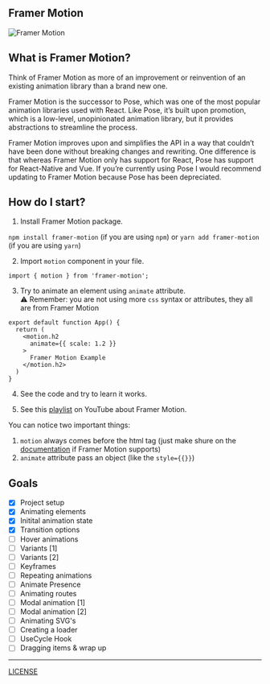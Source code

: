 ## Framer Motion

![Framer Motion](https://repository-images.githubusercontent.com/157846876/70574400-9e6a-11e9-8708-22d4bf4c3322)

## What is Framer Motion?

Think of Framer Motion as more of an improvement or reinvention of an existing animation library than a brand new one.

Framer Motion is the successor to Pose, which was one of the most popular animation libraries used with React. Like Pose, it’s built upon promotion, which is a low-level, unopinionated animation library, but it provides abstractions to streamline the process.

Framer Motion improves upon and simplifies the API in a way that couldn’t have been done without breaking changes and rewriting. One difference is that whereas Framer Motion only has support for React, Pose has support for React-Native and Vue. If you’re currently using Pose I would recommend updating to Framer Motion because Pose has been depreciated.

## How do I start?

1. Install Framer Motion package.

`npm install framer-motion` (if you are using `npm`) or 
`yarn add framer-motion` (if you are using `yarn`)

2. Import `motion` component in your file.

```
import { motion } from 'framer-motion';
```

3. Try to animate an element using `animate` attribute. <br />
⚠️ Remember: you are not using more `css` syntax or attributes, they all are from Framer Motion

```
export default function App() {
  return (
    <motion.h2
      animate={{ scale: 1.2 }}
    >
      Framer Motion Example
    </motion.h2>
  )
}
```

4. See the code and try to learn it works.

5. See this [playlist](https://www.youtube.com/playlist?list=PL4cUxeGkcC9iHDnQfTHEVVceOEBsOf07i) on YouTube about Framer Motion.

You can notice two important things:

1. `motion` always comes before the html tag (just make shure on the [documentation](https://www.framer.com/api/motion/component) if Framer Motion supports)
2. `animate` attribute pass an object (like the `style={{}}`)

## Goals

- [X] Project setup
- [X] Animating elements
- [X] Initital animation state
- [X] Transition options
- [ ] Hover animations
- [ ] Variants [1]
- [ ] Variants [2]
- [ ] Keyframes
- [ ] Repeating animations
- [ ] Animate Presence
- [ ] Animating routes
- [ ] Modal animation [1]
- [ ] Modal animation [2]
- [ ] Animating SVG's
- [ ] Creating a loader
- [ ] UseCycle Hook
- [ ] Dragging items & wrap up

-----

[LICENSE](./LICENSE)
